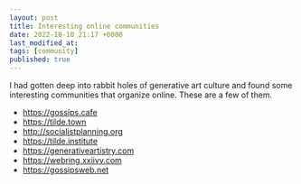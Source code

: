 ```yaml
---
layout: post
title: Interesting online communities
date: 2022-10-10 21:17 +0000
last_modified_at: 
tags: [community]
published: true
---
```


I had gotten deep into rabbit holes of generative art culture and found some interesting
communities that organize online. These are a few of them.

- https://gossips.cafe
- https://tilde.town
- http://socialistplanning.org
- https://tilde.institute
- https://generativeartistry.com
- https://webring.xxiivv.com
- https://gossipsweb.net
